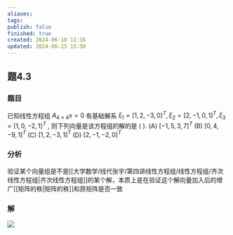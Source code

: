 ```yaml
---
aliases: 
tags: 
publish: false
finished: true
created: 2024-06-18 11:16
updated: 2024-06-25 15:50
---
```

## 题4.3
### 题目
已知线性方程组 ${A}_{4 \times  4}x = 0$ 有基础解系 ${\xi }_{1} = {\lbrack  1,2, - 3,0\rbrack  }^{T},{\xi }_{2} = {\lbrack  2, - 1,0,1\rbrack  }^{T},{\xi }_{3} = {\lbrack  1,0, - 2,1\rbrack  }^{T}$ ,
则下列向量是该方程组的解的是 ( ).
(A) ${\lbrack  -1,5,3,7\rbrack  }^{T}$ 
(B) ${\lbrack  0,4, - 9,1\rbrack  }^{T}$ 
(C) ${\lbrack  1,2, - 3,1\rbrack  }^{T}$ 
(D) ${\lbrack  2, - 1, - 2,0\rbrack  }^{T}$
### 分析
验证某个向量组是不是[[大学数学/线代张宇/第四讲线性方程组/线性方程组/齐次线性方程组|齐次线性方程组]]的某个解，本质上是在验证这个解向量加入后的增广[[矩阵的秩|矩阵的秩]]和原矩阵是否一致
### 解
![](https://img.hwenyi.tech/202409061414530.webp)
